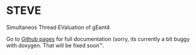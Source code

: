 # STEVE
Simultaneos Thread EValuation of gEant4

Go to [Github pages](https://cbray0.github.io/STEVE/html/index.html) for full documentation (sorry, its currently a bit buggy with doxygen. That will be fixed soon:tm:.
